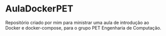 # AulaDockerPET

Repositório criado por mim para ministrar uma aula de introdução ao Docker e docker-compose, para o grupo PET Engenharia de Computação.
